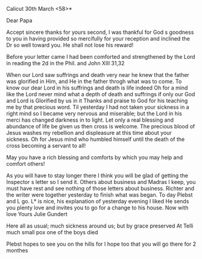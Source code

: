  Calicut 30th March <58>*

Dear Papa

Accept sincere thanks for yours second, I was thankful for God s goodness to you in having provided so mercifully for your reception and inclined the Dr so well toward you. He shall not lose his reward!

Before your letter came I had been comforted and strengthened by the Lord in reading the 2d in the Phil. and John XIII 31,32

When our Lord saw suffrings and death very near he knew that the father was glorified in Him, and He in the father throgh what was to come. To know our dear Lord in his suffrings and death is life indeed Oh for a mind like the Lord never mind what a depth of death and suffrings if only our God and Lord is Glorified by us in it Thanks and praise to God for his teaching me by that precious word. Til yesterday I had not taken your sickness in a right mind so I became very nervous and miserable; but the Lord in his merci has changed darkness in to light. Let only a real blessing and abundance of life be given us then cross is welcome. The precious blood of Jesus washes my rebellion and displeasure at this time about your sickness. Oh for Jesus mind who humbled himself until the death of the cross becoming a servant to all!

May you have a rich blessing and comforts by which you may help and comfort others!

As you will have to stay longer there I think you will be glad of getting the Inspector s letter so I send it. Others about business and Madras I keep, you must have rest and see nothing of those letters about business. Richter and the writer were together yesterday to finish what was began. To day Plebst and L go. L<echler>* is nice, his explanation of yesterday evening I liked He sends you plenty love and invites you to go for a change to his house. Now with love
 Yours Julie Gundert

Here all as usual; much sickness around us; but by grace preserved At Telli much small pox one of the boys died

Plebst hopes to see you on the hills for I hope too that you will go there for 2 monthes

